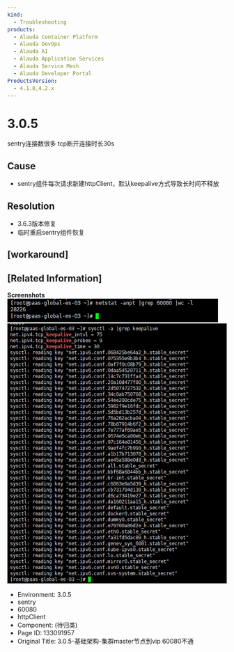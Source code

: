 ```yaml
---
kind:
  - Troubleshooting
products:
  - Alauda Container Platform
  - Alauda DevOps
  - Alauda AI
  - Alauda Application Services
  - Alauda Service Mesh
  - Alauda Developer Portal
ProductsVersion:
  - 4.1.0,4.2.x
---
```

<!-- A type of document that involves encountering a fault, diagnosing it, performing root cause analysis, and providing solutions. -->

# 3.0.5

sentry连接数很多 tcp断开连接时长30s

## Cause
- sentry组件每次请求新建httpClient，默认keepalive方式导致长时间不释放

## Resolution
- 3.6.3版本修复
- 临时重启sentry组件恢复

## [workaround]

## [Related Information]
**Screenshots**
![](assets/3-0-5-ji-chu-jia-gou-ji-qun-masterjie-dian-dao-vip-60080bu-tong/mceclip2_1668506197640_h11b8.png)
![](assets/3-0-5-ji-chu-jia-gou-ji-qun-masterjie-dian-dao-vip-60080bu-tong/mceclip3_1668506223935_tiniv.png)
- Environment: 3.0.5
- sentry
- 60080
- httpClient
- Component: (待归类)
- Page ID: 133091957
- Original Title: 3.0.5-基础架构-集群master节点到vip 60080不通
